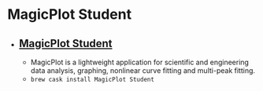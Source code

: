 # MagicPlot Student
- [MagicPlot Student](https://magicplot.com/)
  - 
  - MagicPlot is a lightweight application for scientific and engineering data analysis, graphing, nonlinear curve fitting and multi-peak fitting.
  - `brew cask install MagicPlot Student`
